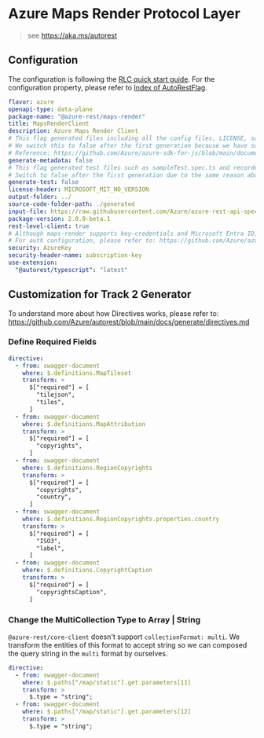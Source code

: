 # Azure Maps Render Protocol Layer

> see https://aka.ms/autorest

## Configuration

The configuration is following the [RLC quick start guide](https://github.com/Azure/azure-sdk-for-js/blob/main/documentation/RLC-quickstart.md).
For the configuration property, please refer to [Index of AutoRestFlag](https://github.com/Azure/autorest/blob/main/docs/generate/flags.md).

```yaml
flavor: azure
openapi-type: data-plane
package-name: "@azure-rest/maps-render"
title: MapsRenderClient
description: Azure Maps Render Client
# This flag generated files including all the config files, LICENSE, sample.env, and package.json.
# We switch this to false after the first generation because we have some manual changes in these files and don't want them get overwrite.
# Reference: https://github.com/Azure/azure-sdk-for-js/blob/main/documentation/RLC-quickstart.md#how-to-generate-rlc
generate-metadata: false
# This flag generated test files such as sampleTest.spec.ts and recordedClient.ts.
# Switch to false after the first generation due to the same reason above.
generate-test: false
license-header: MICROSOFT_MIT_NO_VERSION
output-folder: ../
source-code-folder-path: ./generated
input-file: https://raw.githubusercontent.com/Azure/azure-rest-api-specs/main/specification/maps/data-plane/Render/stable/2024-04-01/render.json
package-version: 2.0.0-beta.1
rest-level-client: true
# Although maps-render supports key-credentials and Microsoft Entra ID, maps-route requires header "ms-x-client-id", which is different from the standard Microsoft Entra ID, so we don't generate Microsoft Entra ID code and implement ourselves.
# For auth configuration, please refer to: https://github.com/Azure/azure-sdk-for-js/blob/main/documentation/RLC-quickstart.md#how-to-configure-authentication
security: AzureKey
security-header-name: subscription-key
use-extension:
  "@autorest/typescript": "latest"
```

## Customization for Track 2 Generator

To understand more about how Directives works, please refer to: https://github.com/Azure/autorest/blob/main/docs/generate/directives.md

### Define Required Fields

```yaml
directive:
  - from: swagger-document
    where: $.definitions.MapTileset
    transform: >
      $["required"] = [
        "tilejson",
        "tiles",
      ]
  - from: swagger-document
    where: $.definitions.MapAttribution
    transform: >
      $["required"] = [
        "copyrights",
      ]
  - from: swagger-document
    where: $.definitions.RegionCopyrights
    transform: >
      $["required"] = [
        "copyrights",
        "country",
      ]
  - from: swagger-document
    where: $.definitions.RegionCopyrights.properties.country
    transform: >
      $["required"] = [
        "ISO3",
        "label",
      ]
  - from: swagger-document
    where: $.definitions.CopyrightCaption
    transform: >
      $["required"] = [
        "copyrightsCaption",
      ]
```

### Change the MultiCollection Type to Array | String

`@azure-rest/core-client` doesn't support `collectionFormat: multi`. We transform the entities of this format to accept string so we can composed the query string in the `multi` format by ourselves.

```yaml
directive:
  - from: swagger-document
    where: $.paths["/map/static"].get.parameters[11]
    transform: >
      $.type = "string";
  - from: swagger-document
    where: $.paths["/map/static"].get.parameters[12]
    transform: >
      $.type = "string";
```
